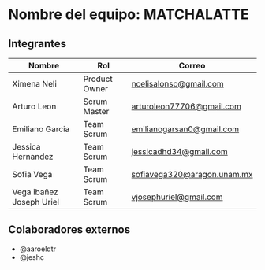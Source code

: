 # Nombre del equipo: MATCHALATTE

## Integrantes

| Nombre | Rol | Correo |
|--------|-----|--------|
| Ximena Neli | Product Owner | ncelisalonso@gmail.com |
| Arturo Leon | Scrum Master | arturoleon77706@gmail.com |
| Emiliano Garcia | Team Scrum | emilianogarsan0@gmail.com |
| Jessica Hernandez | Team Scrum | jessicadhd34@gmail.com |
| Sofia Vega | Team Scrum | sofiavega320@aragon.unam.mx |
| Vega ibañez Joseph Uriel | Team Scrum | vjosephuriel@gmail.com |

## Colaboradores externos
- @aaroeldtr
- @jeshc
